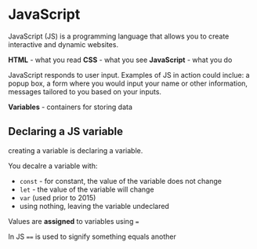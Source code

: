 # JavaScript

JavaScript (JS) is a programming language that allows you to create interactive and dynamic websites. 

**HTML** - what you read
**CSS** - what you see
**JavaScript** - what you do

JavaScript responds to user input. Examples of JS in action could inclue: a popup box, a form where you would input your name or other information, messages tailored to you based on your inputs.

**Variables** - containers for storing data

## **Declaring a JS variable**

creating a variable is declaring a variable. 

You decalre a variable with:

* `const` - for constant, the value of the variable does not change
* `let` - the value of the variable will change
* `var` (used prior to 2015)
* using nothing, leaving the variable undeclared

Values are **assigned** to variables using `=`

In JS `==` is used to signify something equals another

